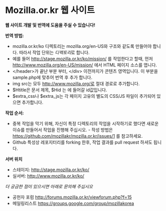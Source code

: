 Mozilla.or.kr 웹 사이트
=======================

**웹 사이트 개발 및 번역에 도움을 주실 수 있습니다!**

**번역 방법:**
- mozilla.or.kr/ko 디렉토리는 mozilla.org/en-US와 구조와 같도록 만들어야 합니다. 따라서 작업 단위는 *디렉토리*로 합니다.
- 예를 들어 http://stage.mozilla.or.kr/ko/mission/ 를 작업한다고 할때, 먼저 http://www.mozilla.org/en-US/mission/ 에서 HTML 페이지 소스를 엽니다.
- &lt;/header&gt;가 끝난 부분 부터, &lt;/div&gt;<!-- close #wrapper --> 이전까지가 콘텐츠 영역입니다. 이 부분을 sample.php에 맞추어 번역 후 추가 합니다.
- img src는 모두 http://www.mozilla.org/로 절대 경로로 추가합니다.
- $Htitle은 문서 제목, $Hid 는 <body id="">에 들어갈 id값입니다.
- $extra_css나 $extra_js는 각 페이지 고유의 별도의 CSS/JS 파일이 추가되어 있으면 추가합니다.

**작업 순서:**
- 중복 작업을 막기 위해, 자신이 특정 디렉토리의 작업을 시작하기로 했다면 새로운 이슈를 만들어서 작업을 진행해 주십시오. - 작성 방법은 https://github.com/mozillakr/mozilla.or.kr/issues/1 를 참고하세요.
- Github 특성상 레포지터리를 forking 한후, 작업 결과를 pull request 하셔도 됩니다.

**서버 위치**
- 스테이지: http://stage.mozilla.or.kr/ko/
- 실서버: http://www.mozilla.or.kr/ko/

*더 궁금한 점이 있으시면 아래로 문의해 주십시오*
- 공헌자 포럼 http://forums.mozilla.or.kr/viewforum.php?f=15
- 메일링리스트 https://groups.google.com/group/mozillakorea
